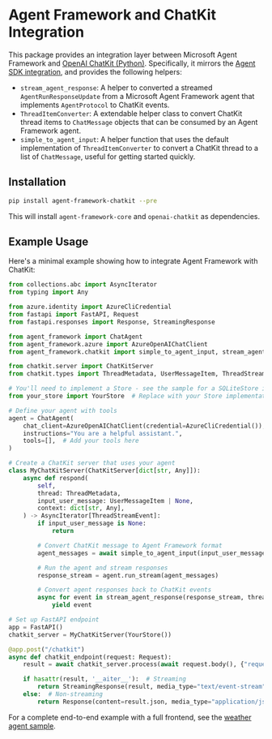 # Agent Framework and ChatKit Integration

This package provides an integration layer between Microsoft Agent Framework
and [OpenAI ChatKit (Python)](https://github.com/openai/chatkit-python/).
Specifically, it mirrors the [Agent SDK integration](https://github.com/openai/chatkit-python/blob/main/docs/server.md#agents-sdk-integration), and provides the following helpers:

- `stream_agent_response`: A helper to converted a streamed `AgentRunResponseUpdate`
  from a Microsoft Agent Framework agent that implements `AgentProtocol` to ChatKit events.
- `ThreadItemConverter`: A extendable helper class to convert ChatKit thread items to
  `ChatMessage` objects that can be consumed by an Agent Framework agent.
- `simple_to_agent_input`: A helper function that uses the default implementation
  of `ThreadItemConverter` to convert a ChatKit thread to a list of `ChatMessage`,
  useful for getting started quickly.

## Installation

```bash
pip install agent-framework-chatkit --pre
```

This will install `agent-framework-core` and `openai-chatkit` as dependencies.

## Example Usage

Here's a minimal example showing how to integrate Agent Framework with ChatKit:

```python
from collections.abc import AsyncIterator
from typing import Any

from azure.identity import AzureCliCredential
from fastapi import FastAPI, Request
from fastapi.responses import Response, StreamingResponse

from agent_framework import ChatAgent
from agent_framework.azure import AzureOpenAIChatClient
from agent_framework.chatkit import simple_to_agent_input, stream_agent_response

from chatkit.server import ChatKitServer
from chatkit.types import ThreadMetadata, UserMessageItem, ThreadStreamEvent

# You'll need to implement a Store - see the sample for a SQLiteStore implementation
from your_store import YourStore  # Replace with your Store implementation

# Define your agent with tools
agent = ChatAgent(
    chat_client=AzureOpenAIChatClient(credential=AzureCliCredential()),
    instructions="You are a helpful assistant.",
    tools=[],  # Add your tools here
)

# Create a ChatKit server that uses your agent
class MyChatKitServer(ChatKitServer[dict[str, Any]]):
    async def respond(
        self,
        thread: ThreadMetadata,
        input_user_message: UserMessageItem | None,
        context: dict[str, Any],
    ) -> AsyncIterator[ThreadStreamEvent]:
        if input_user_message is None:
            return

        # Convert ChatKit message to Agent Framework format
        agent_messages = await simple_to_agent_input(input_user_message)

        # Run the agent and stream responses
        response_stream = agent.run_stream(agent_messages)

        # Convert agent responses back to ChatKit events
        async for event in stream_agent_response(response_stream, thread.id):
            yield event

# Set up FastAPI endpoint
app = FastAPI()
chatkit_server = MyChatKitServer(YourStore())

@app.post("/chatkit")
async def chatkit_endpoint(request: Request):
    result = await chatkit_server.process(await request.body(), {"request": request})

    if hasattr(result, '__aiter__'):  # Streaming
        return StreamingResponse(result, media_type="text/event-stream")  # type: ignore[arg-type]
    else:  # Non-streaming
        return Response(content=result.json, media_type="application/json")  # type: ignore[union-attr]
```

For a complete end-to-end example with a full frontend, see the [weather agent sample](../../samples/chatkit-integration/README.md).
